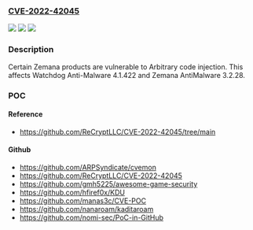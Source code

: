### [CVE-2022-42045](https://cve.mitre.org/cgi-bin/cvename.cgi?name=CVE-2022-42045)
![](https://img.shields.io/static/v1?label=Product&message=n%2Fa&color=blue)
![](https://img.shields.io/static/v1?label=Version&message=n%2Fa&color=blue)
![](https://img.shields.io/static/v1?label=Vulnerability&message=n%2Fa&color=brighgreen)

### Description

Certain Zemana products are vulnerable to Arbitrary code injection. This affects Watchdog Anti-Malware 4.1.422 and Zemana AntiMalware 3.2.28.

### POC

#### Reference
- https://github.com/ReCryptLLC/CVE-2022-42045/tree/main

#### Github
- https://github.com/ARPSyndicate/cvemon
- https://github.com/ReCryptLLC/CVE-2022-42045
- https://github.com/gmh5225/awesome-game-security
- https://github.com/hfiref0x/KDU
- https://github.com/manas3c/CVE-POC
- https://github.com/nanaroam/kaditaroam
- https://github.com/nomi-sec/PoC-in-GitHub

